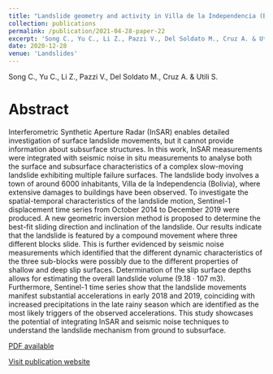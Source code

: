 ```yaml
---
title: "Landslide geometry and activity in Villa de la Independencia (Bolivia) revealed by InSAR and seismic noise measurements"
collection: publications
permalink: /publication/2021-04-28-paper-22
excerpt: 'Song C., Yu C., Li Z., Pazzi V., Del Soldato M., Cruz A. & Utili S.'
date: 2020-12-28
venue: 'Landslides'
---
```

Song C., Yu C., Li Z., Pazzi V., Del Soldato M., Cruz A. & Utili S.

Abstract
=====
Interferometric Synthetic Aperture Radar (InSAR) enables detailed investigation of surface landslide movements, but it cannot provide information about subsurface structures. In this work, InSAR measurements were integrated with seismic noise in situ measurements to analyse both the surface and subsurface characteristics of a complex slow-moving landslide exhibiting multiple failure surfaces. The landslide body involves a town of around 6000 inhabitants, Villa de la Independencia (Bolivia), where extensive damages to buildings have been observed. To investigate the spatial-temporal characteristics of the landslide motion, Sentinel-1 displacement time series from October 2014 to December 2019 were produced. A new geometric inversion method is proposed to determine the best-fit sliding direction and inclination of the landslide. Our results indicate that the landslide is featured by a compound movement where three different blocks slide. This is further evidenced by seismic noise measurements which identified that the different dynamic characteristics of the three sub-blocks were possibly due to the different properties of shallow and deep slip surfaces. Determination of the slip surface depths allows for estimating the overall landslide volume (9.18 · 107 m3). Furthermore, Sentinel-1 time series show that the landslide movements manifest substantial accelerations in early 2018 and 2019, coinciding with increased precipitations in the late rainy season which are identified as the most likely triggers of the observed accelerations. This study showcases  the potential of integrating InSAR and seismic noise techniques to understand the landslide mechanism from ground to subsurface.

[PDF available](/files/paper22.pdf)  

[Visit publication website](https://link.springer.com/article/10.1007/s10346-021-01659-9)

